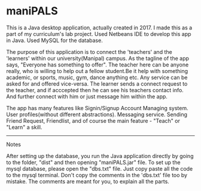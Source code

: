 # maniPALS

This is a Java desktop application, actually created in 2017. I made this as a part of my curriculum's lab project.
Used Netbeans IDE to develop this app in Java. Used MySQL for the database. 

The purpose of this application is to connect the 'teachers' and the 'learners' within our university(Manipal) campus. As the tagline of the app says, "Everyone has something to offer". The teacher here can be anyone really, who is willing to help out a fellow student.Be it help with something academic, or sports, music, gym, dance anything etc. Any service can be asked for and offered vice-versa. 
The learner sends a connect request to the teacher, and if acccepted then he can see his teachers contact info. And further connect with him or just message him within the app. 

The app has many features like Signin/Signup Account Managing system. User profiles(without different abstractions). Messaging service. Sending Friend Request, Friendlist, and of course the main feature - "Teach" or "Learn" a skill.

------
Notes

After setting up the database, you run the Java application directly by going to the folder, "dist" and then opening "maniPALS.jar" file. 
To set up the mysql database, please open the "dbs.txt" file. Just copy paste all the code to the mysql terminal. Don't copy the comments in the 'dbs.txt' file too by mistake. The comments are meant for you, to explain all the parts.



  
